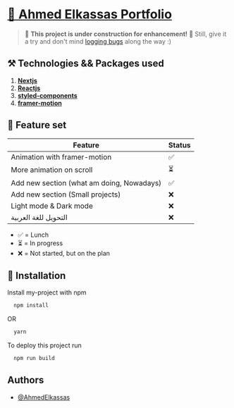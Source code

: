 # [🚀 Ahmed Elkassas Portfolio](https://ahmedelkassas.com)

> 🚧 **This project is under construction for enhancement!** 🚧 Still, give it a try and don't mind [logging bugs](https://github.com/Ahmed-Elkassas/portfolio-with-nextjs/issues) along the way :)

## ⚒️ Technologies && Packages used

1. [**Nextjs**](https://nextjs.org/)
2. [**Reactjs**](https://reactjs.org/)
3. [**styled-components**](https://styled-components.com/)
4. [**framer-motion**](https://www.framer.com/motion/)

## 🎒 Feature set 

| Feature                                                                               | Status    |
|---------------------------------------------------------------------------------------|-----------|
|  Animation with framer-motion   | ✅  |
|  More animation on scroll  | ⏳  |
|  Add new section (what am doing, Nowadays)  | ✅  |
|  Add new section (Small projects)  | ❌  |
|  Light mode & Dark mode  | ❌  |
|  التحويل للغة العربية| ❌  |

- ✅ = Lunch
- ⏳ = In progress
- ❌ = Not started, but on the plan

## 🔁 Installation

Install my-project with npm

```bash
  npm install
```
OR

```bash
  yarn
```

To deploy this project run

```bash
  npm run build
```


## Authors

- [@AhmedElkassas](https://github.com/Ahmed-Elkassas)
